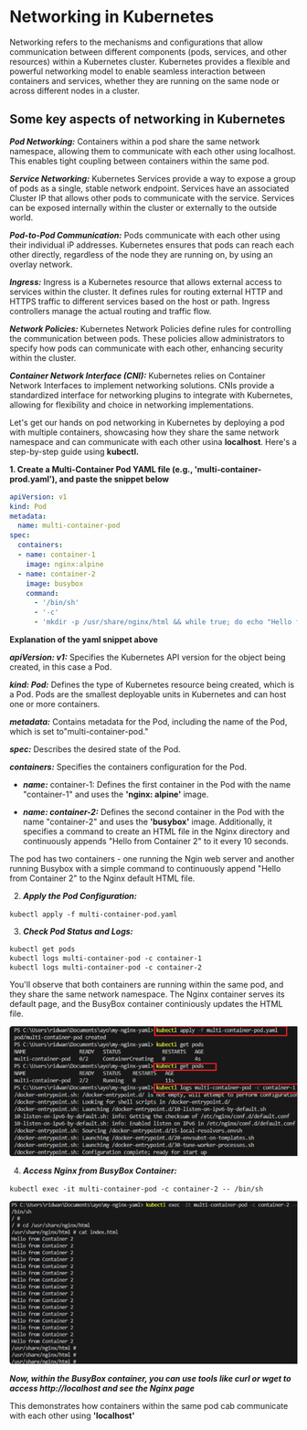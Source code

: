 # Networking in Kubernetes

Networking refers to the mechanisms and configurations that allow communication between different components (pods, services, and other resources) within a Kubernetes cluster. Kubernetes provides a flexible and powerful networking model to enable seamless interaction between containers and services, whether they are running on the same node or across different nodes in a cluster.

## Some key aspects of networking in Kubernetes

***Pod Networking:*** Containers within a pod share the same network namespace, allowing them to communicate with each other using localhost. This enables tight coupling between containers within the same pod.

***Service Networking:*** Kubernetes Services provide a way to expose a group of pods as a single, stable network endpoint. Services have an associated Cluster IP that allows other pods to communicate with the service. Services can be exposed internally within the cluster or externally to the outside world.

***Pod-to-Pod Communication:*** Pods communicate with each other using their individual iP addresses. Kubernetes ensures that pods can reach each other directly, regardless of the node they are running on, by using an overlay network.

***Ingress:*** Ingress is a Kubernetes resource that allows external access to services within the cluster. It defines rules for routing external HTTP and HTTPS traffic to different services based on the host or path. Ingress controllers manage the actual routing and traffic flow.

***Network Policies:*** Kubernetes Network Policies define rules for controlling the communication between pods. These policies allow administrators to specify how pods can communicate with each other, enhancing security within the cluster.

***Container Network Interface (CNI):*** Kubernetes relies on Container Network Interfaces to implement networking solutions. CNIs provide a standardized interface for networking plugins to integrate with Kubernetes, allowing for flexibility and choice in networking implementations.

Let's get our hands on pod networking in Kubernetes by deploying a pod with multiple containers, showcasing how they share the same network namespace and can communicate with each other usina **localhost**. Here's a step-by-step guide using
**kubectl.**

**1. Create a Multi-Container Pod YAML file (e.g., 'multi-container-prod.yaml'), and paste the snippet below** 

```yaml
apiVersion: v1
kind: Pod
metadata:
  name: multi-container-pod
spec:
  containers:
  - name: container-1
    image: nginx:alpine
  - name: container-2
    image: busybox
    command:
      - '/bin/sh'
      - '-c'
      - 'mkdir -p /usr/share/nginx/html && while true; do echo "Hello from Container 2" >> /usr/share/nginx/html/index.html; sleep 10; done'
```

**Explanation of the yaml snippet above**

***apiVersion: v1:*** Specifies the Kubernetes API version for the object being created, in this case a Pod.

***kind: Pod:*** Defines the type of Kubernetes resource being created, which is a Pod. Pods are the smallest deployable units in Kubernetes and can host one or more containers.

***metadata:*** Contains metadata for the Pod, including the name of the Pod, which is set to"multi-container-pod."

***spec:*** Describes the desired state of the Pod.

***containers:*** Specifies the containers configuration for the Pod.

* ***name:*** container-1: Defines the first container in the Pod with the name "container-1" and uses the **'nginx: alpine'** image.

* ***name: container-2:*** Defines the second container in the Pod with the name "container-2" and uses the **'busybox'** image. Additionally, it specifies a command to create an HTML file in the Nginx directory and continuously appends "Hello from Container 2" to it every 10 seconds.

The pod has two containers - one running the Ngin web server and another running Busybox with a simple command to continuously append "Hello from Container 2" to the Nginx default
HTML file.

2. ***Apply the Pod Configuration:***

`kubectl apply -f multi-container-pod.yaml`

3. ***Check Pod Status and Logs:***

```
kubectl get pods
kubectl logs multi-container-pod -c container-1
kubectl logs multi-container-pod -c container-2
```

You'll observe that both containers are running within the same pod, and they share the same network namespace. The Nginx container serves its default page, and the BusyBox container continiously updates the HTML file.

![](./img/img01.png)

4. ***Access Nginx from BusyBox Container:***

`kubectl exec -it multi-container-pod -c container-2 -- /bin/sh`

![](./img/img02.png)

***Now, within the BusyBox container, you can use tools like curl or wget to access http://localhost and see the Nginx page***

This demonstrates how containers within the same pod cab communicate with each other using **'localhost'**